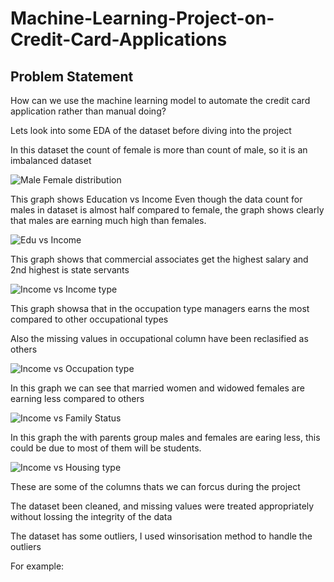 # Machine-Learning-Project-on-Credit-Card-Applications

## Problem Statement

How can we use the machine learning model to automate the credit card application rather than manual doing?

Lets look into some EDA of the dataset before diving into the project

In this dataset the count of female is more than count of male, so it is an imbalanced dataset

![Male Female distribution](https://user-images.githubusercontent.com/100771366/167237083-67289f02-3d8d-44e9-b0ca-9d869d530325.jpg)

This graph shows Education vs Income
Even though the data count for males in dataset is almost half compared to female, the graph shows clearly 
that males are earning much high than females.

![Edu vs Income](https://user-images.githubusercontent.com/100771366/167236569-93573a42-e717-4e53-8a15-7ad249da5092.jpg)

This graph shows that commercial associates get the highest salary and 2nd highest is state servants

![Income vs Income type](https://user-images.githubusercontent.com/100771366/167237089-4e747fc7-2efa-4760-96a5-952574d9e8ad.jpg)

This graph showsa that in the occupation type managers earns the most compared to other occupational types

Also the missing values in occupational column have been reclasified as others

![Income vs Occupation type](https://user-images.githubusercontent.com/100771366/167237092-b45472b0-dd29-4210-96f8-6ee855695cf1.jpg)

In this graph we can see that married women and widowed females are earning less compared to others

![Income vs Family Status](https://user-images.githubusercontent.com/100771366/167237097-5028808c-be3e-4c67-b37b-165569d27820.jpg)

In this graph the with parents group males and females are earing less, this could be due to most of them will be students.

![Income vs Housing type](https://user-images.githubusercontent.com/100771366/167237099-85ddbe60-ca36-4323-a30c-d79348627d64.jpg)

These are some of the columns thats we can forcus during the project

The dataset been cleaned, and missing values were treated appropriately without lossing the integrity of the data

The dataset has some outliers, I used winsorisation method to handle the outliers

For example:


